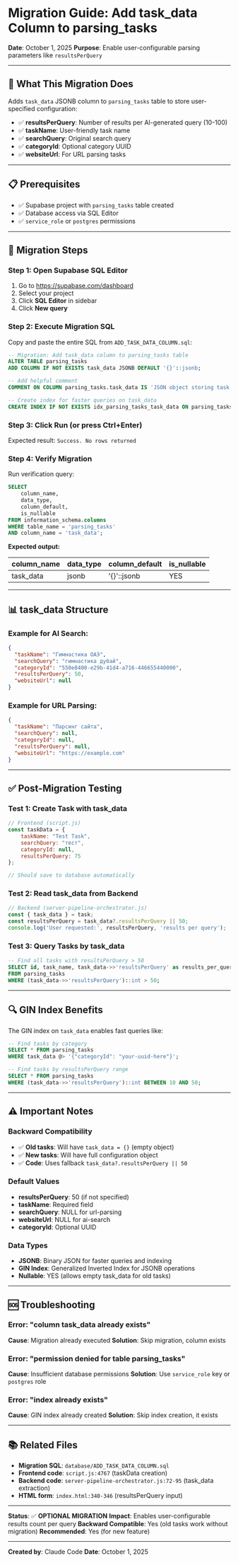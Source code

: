 # Migration Guide: Add task_data Column to parsing_tasks

**Date**: October 1, 2025
**Purpose**: Enable user-configurable parsing parameters like `resultsPerQuery`

---

## 🎯 What This Migration Does

Adds `task_data` JSONB column to `parsing_tasks` table to store user-specified configuration:
- ✅ **resultsPerQuery**: Number of results per AI-generated query (10-100)
- ✅ **taskName**: User-friendly task name
- ✅ **searchQuery**: Original search query
- ✅ **categoryId**: Optional category UUID
- ✅ **websiteUrl**: For URL parsing tasks

---

## 📋 Prerequisites

- ✅ Supabase project with `parsing_tasks` table created
- ✅ Database access via SQL Editor
- ✅ `service_role` or `postgres` permissions

---

## 🚀 Migration Steps

### Step 1: Open Supabase SQL Editor

1. Go to https://supabase.com/dashboard
2. Select your project
3. Click **SQL Editor** in sidebar
4. Click **New query**

### Step 2: Execute Migration SQL

Copy and paste the entire SQL from `ADD_TASK_DATA_COLUMN.sql`:

```sql
-- Migration: Add task_data column to parsing_tasks table
ALTER TABLE parsing_tasks
ADD COLUMN IF NOT EXISTS task_data JSONB DEFAULT '{}'::jsonb;

-- Add helpful comment
COMMENT ON COLUMN parsing_tasks.task_data IS 'JSON object storing task configuration: taskName, searchQuery, categoryId, resultsPerQuery (10-100), etc.';

-- Create index for faster queries on task_data
CREATE INDEX IF NOT EXISTS idx_parsing_tasks_task_data ON parsing_tasks USING GIN (task_data);
```

### Step 3: Click **Run** (or press Ctrl+Enter)

Expected result: `Success. No rows returned`

### Step 4: Verify Migration

Run verification query:

```sql
SELECT
    column_name,
    data_type,
    column_default,
    is_nullable
FROM information_schema.columns
WHERE table_name = 'parsing_tasks'
AND column_name = 'task_data';
```

**Expected output:**

| column_name | data_type | column_default | is_nullable |
|-------------|-----------|----------------|-------------|
| task_data   | jsonb     | '{}'::jsonb    | YES         |

---

## 📊 task_data Structure

### Example for AI Search:
```json
{
  "taskName": "Гимнастика ОАЭ",
  "searchQuery": "гимнастика дубай",
  "categoryId": "550e8400-e29b-41d4-a716-446655440000",
  "resultsPerQuery": 50,
  "websiteUrl": null
}
```

### Example for URL Parsing:
```json
{
  "taskName": "Парсинг сайта",
  "searchQuery": null,
  "categoryId": null,
  "resultsPerQuery": null,
  "websiteUrl": "https://example.com"
}
```

---

## ✅ Post-Migration Testing

### Test 1: Create Task with task_data
```javascript
// Frontend (script.js)
const taskData = {
    taskName: "Test Task",
    searchQuery: "тест",
    categoryId: null,
    resultsPerQuery: 75
};

// Should save to database automatically
```

### Test 2: Read task_data from Backend
```javascript
// Backend (server-pipeline-orchestrator.js)
const { task_data } = task;
const resultsPerQuery = task_data?.resultsPerQuery || 50;
console.log('User requested:', resultsPerQuery, 'results per query');
```

### Test 3: Query Tasks by task_data
```sql
-- Find all tasks with resultsPerQuery > 50
SELECT id, task_name, task_data->>'resultsPerQuery' as results_per_query
FROM parsing_tasks
WHERE (task_data->>'resultsPerQuery')::int > 50;
```

---

## 🔍 GIN Index Benefits

The GIN index on `task_data` enables fast queries like:

```sql
-- Find tasks by category
SELECT * FROM parsing_tasks
WHERE task_data @> '{"categoryId": "your-uuid-here"}';

-- Find tasks by resultsPerQuery range
SELECT * FROM parsing_tasks
WHERE (task_data->>'resultsPerQuery')::int BETWEEN 10 AND 50;
```

---

## ⚠️ Important Notes

### Backward Compatibility
- ✅ **Old tasks**: Will have `task_data = {}` (empty object)
- ✅ **New tasks**: Will have full configuration object
- ✅ **Code**: Uses fallback `task_data?.resultsPerQuery || 50`

### Default Values
- **resultsPerQuery**: 50 (if not specified)
- **taskName**: Required field
- **searchQuery**: NULL for url-parsing
- **websiteUrl**: NULL for ai-search
- **categoryId**: Optional UUID

### Data Types
- **JSONB**: Binary JSON for faster queries and indexing
- **GIN Index**: Generalized Inverted Index for JSONB operations
- **Nullable**: YES (allows empty task_data for old tasks)

---

## 🆘 Troubleshooting

### Error: "column task_data already exists"
**Cause**: Migration already executed
**Solution**: Skip migration, column exists

### Error: "permission denied for table parsing_tasks"
**Cause**: Insufficient database permissions
**Solution**: Use `service_role` key or `postgres` role

### Error: "index already exists"
**Cause**: GIN index already created
**Solution**: Skip index creation, it exists

---

## 📚 Related Files

- **Migration SQL**: `database/ADD_TASK_DATA_COLUMN.sql`
- **Frontend code**: `script.js:4767` (taskData creation)
- **Backend code**: `server-pipeline-orchestrator.js:72-95` (task_data extraction)
- **HTML form**: `index.html:340-346` (resultsPerQuery input)

---

**Status**: ✅ **OPTIONAL MIGRATION**
**Impact**: Enables user-configurable results count per query
**Backward Compatible**: Yes (old tasks work without migration)
**Recommended**: Yes (for new feature)

---

**Created by**: Claude Code
**Date**: October 1, 2025
